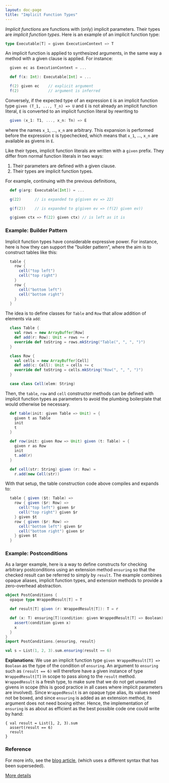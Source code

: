```yaml
---
layout: doc-page
title: "Implicit Function Types"
---
```


_Implicit functions_ are functions with (only) implicit parameters.
Their types are _implicit function types_. Here is an example of an implicit function type:

```scala
type Executable[T] = given ExecutionContext => T
```
An implicit function is applied to synthesized arguments, in
the same way a method with a given clause is applied. For instance:
```scala
  given ec as ExecutionContext = ...

  def f(x: Int): Executable[Int] = ...

  f(2) given ec    // explicit argument
  f(2)             // argument is inferred
```
Conversely, if the expected type of an expression `E` is an implicit function type
`given (T_1, ..., T_n) => U` and `E` is not already an
implicit function literal, `E` is converted to an implicit function literal by rewriting to
```scala
  given (x_1: T1, ..., x_n: Tn) => E
```
where the names `x_1`, ..., `x_n` are arbitrary. This expansion is performed
before the expression `E` is typechecked, which means that `x_1`, ..., `x_n`
are available as givens in `E`.

Like their types, implicit function literals are written with a `given` prefix. They differ from normal function literals in two ways:

 1. Their parameters are defined with a given clause.
 2. Their types are implicit function types.

For example, continuing with the previous definitions,
```scala
  def g(arg: Executable[Int]) = ...

  g(22)      // is expanded to g(given ev => 22)

  g(f(2))    // is expanded to g(given ev => (f(2) given ev))

  g(given ctx => f(22) given ctx) // is left as it is
```
### Example: Builder Pattern

Implicit function types have considerable expressive power. For
instance, here is how they can support the "builder pattern", where
the aim is to construct tables like this:
```scala
  table {
    row {
      cell("top left")
      cell("top right")
    }
    row {
      cell("bottom left")
      cell("bottom right")
    }
  }
```
The idea is to define classes for `Table` and `Row` that allow
addition of elements via `add`:
```scala
  class Table {
    val rows = new ArrayBuffer[Row]
    def add(r: Row): Unit = rows += r
    override def toString = rows.mkString("Table(", ", ", ")")
  }

  class Row {
    val cells = new ArrayBuffer[Cell]
    def add(c: Cell): Unit = cells += c
    override def toString = cells.mkString("Row(", ", ", ")")
  }

  case class Cell(elem: String)
```
Then, the `table`, `row` and `cell` constructor methods can be defined
with implicit function types as parameters to avoid the plumbing boilerplate
that would otherwise be necessary.
```scala
  def table(init: given Table => Unit) = {
    given t as Table
    init
    t
  }

  def row(init: given Row => Unit) given (t: Table) = {
    given r as Row
    init
    t.add(r)
  }

  def cell(str: String) given (r: Row) =
    r.add(new Cell(str))
```
With that setup, the table construction code above compiles and expands to:
```scala
  table { given ($t: Table) =>
    row { given ($r: Row) =>
      cell("top left") given $r
      cell("top right") given $r
    } given $t
    row { given ($r: Row) =>
      cell("bottom left") given $r
      cell("bottom right") given $r
    } given $t
  }
```
### Example: Postconditions

As a larger example, here is a way to define constructs for checking arbitrary postconditions using an extension method `ensuring` so that the checked result can be referred to simply by `result`. The example combines opaque aliases, implicit function types, and extension methods to provide a zero-overhead abstraction.

```scala
object PostConditions {
  opaque type WrappedResult[T] = T

  def result[T] given (r: WrappedResult[T]): T = r

  def (x: T) ensuring[T](condition: given WrappedResult[T] => Boolean): T = {
    assert(condition given x)
    x
  }
}
import PostConditions.{ensuring, result}

val s = List(1, 2, 3).sum.ensuring(result == 6)
```
**Explanations**: We use an implicit function type `given WrappedResult[T] => Boolean`
as the type of the condition of `ensuring`. An argument to `ensuring` such as
`(result == 6)` will therefore have a given instance of type `WrappedResult[T]` in
scope to pass along to the `result` method. `WrappedResult` is a fresh type, to make sure
that we do not get unwanted givens in scope (this is good practice in all cases
where implicit parameters are involved). Since `WrappedResult` is an opaque type alias, its
values need not be boxed, and since `ensuring` is added as an extension method, its argument
does not need boxing either. Hence, the implementation of `ensuring` is as about as efficient
as the best possible code one could write by hand:

    { val result = List(1, 2, 3).sum
      assert(result == 6)
      result
    }

### Reference

For more info, see the [blog article](https://www.scala-lang.org/blog/2016/12/07/implicit-function-types.html),
(which uses a different syntax that has been superseded).

[More details](./implicit-function-types-spec.md)
